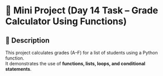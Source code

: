 # 🎯 Mini Project (Day 14 Task – Grade Calculator Using Functions)

## 📌 Description
This project calculates grades (A–F) for a list of students using a Python function.  
It demonstrates the use of **functions, lists, loops, and conditional statements**.

